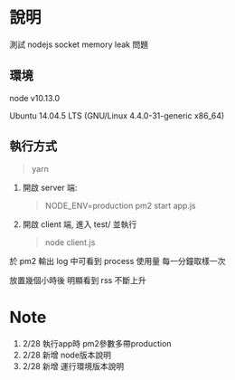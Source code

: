 # 說明

測試 nodejs socket memory leak 問題

## 環境
node v10.13.0

Ubuntu 14.04.5 LTS (GNU/Linux 4.4.0-31-generic x86_64)

## 執行方式

> yarn

1. 開啟 server 端:

   > NODE_ENV=production pm2 start app.js

2. 開啟 client 端, 進入 test/ 並執行

   > node client.js

於 pm2 輸出 log 中可看到 process 使用量 每一分鐘取樣一次

放置幾個小時後 明顯看到 rss 不斷上升


# Note
1. 2/28 執行app時 pm2參數多帶production
2. 2/28 新增 node版本說明
3. 2/28 新增 運行環境版本說明
